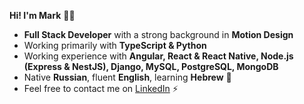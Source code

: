 __Hi! I'm Mark__ :man_technologist:

* __Full Stack Developer__ with a strong background in __Motion Design__
* Working primarily with __TypeScript & Python__
* Working experience with __Angular, React & React Native, Node.js (Express & NestJS), Django, MySQL, PostgreSQL, MongoDB__
* Native __Russian__, fluent __English__, learning __Hebrew__ 🌴
* Feel free to contact me on <a href="https://www.linkedin.com/in/mark-andrew-jft/">LinkedIn</a> ⚡
